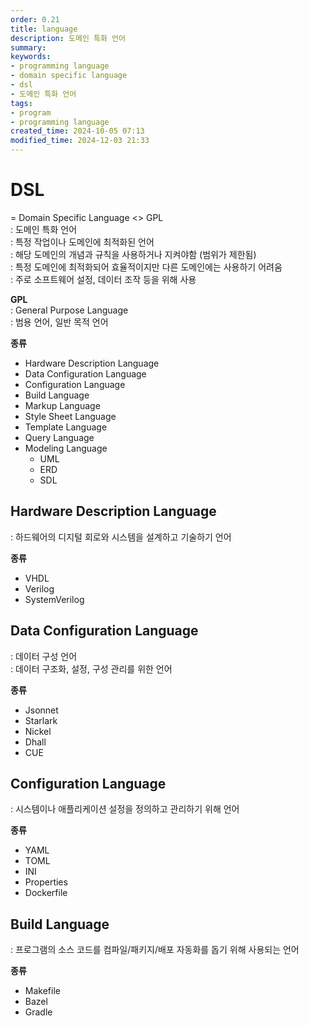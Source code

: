 ```yaml
---
order: 0.21
title: language
description: 도메인 특화 언어
summary:
keywords:
- programming language
- domain specific language
- dsl
- 도메인 특화 언어
tags:
- program
- programming language
created_time: 2024-10-05 07:13
modified_time: 2024-12-03 21:33
---
```


# DSL
= Domain Specific Language <> GPL  
: 도메인 특화 언어  
: 특정 작업이나 도메인에 최적화된 언어  
: 해당 도메인의 개념과 규칙을 사용하거나 지켜야함 (범위가 제한됨)  
: 특정 도메인에 최적화되어 효율적이지만 다른 도메인에는 사용하기 어려움  
: 주로 소프트웨어 설정, 데이터 조작 등을 위해 사용  

**GPL**  
: General Purpose Language  
: 범용 언어, 일반 목적 언어  


**종류**
- Hardware Description Language
- Data Configuration Language
- Configuration Language
- Build Language
- Markup Language
- Style Sheet Language
- Template Language
- Query Language
- Modeling Language
  - UML
  - ERD
  - SDL 

  

## Hardware Description Language
: 하드웨어의 디지털 회로와 시스템을 설계하고 기술하기 언어  

**종류**
- VHDL
- Verilog
- SystemVerilog



## Data Configuration Language
: 데이터 구성 언어  
: 데이터 구조화, 설정, 구성 관리를 위한 언어

**종류**
- Jsonnet
- Starlark
- Nickel
- Dhall
- CUE



## Configuration Language
: 시스템이나 애플리케이션 설정을 정의하고 관리하기 위해 언어  

**종류**
- YAML
- TOML
- INI
- Properties
- Dockerfile



## Build Language
: 프로그램의 소스 코드를 컴파일/패키지/배포 자동화를 돕기 위해 사용되는 언어

**종류**
- Makefile
- Bazel
- Gradle